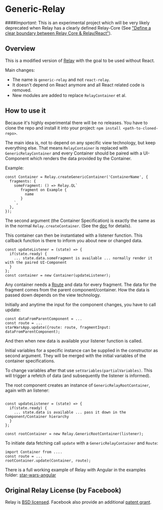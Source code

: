 # Generic-Relay

####*Important*: This is an experimental project which will be very likely deprecated when Relay has a clearly defined Relay-Core (See ["Define a clear boundary between Relay Core & Relay/React"](https://github.com/facebook/relay/issues/559)).


## Overview

This is a modified version of [Relay](https://github.com/facebook/relay) with the goal to be used without React.


Main changes:
- The name is `generic-relay` and not `react-relay`.
- It doesn't depend on React anymore and all React related code is removed.
- New modules are added to replace `RelayContainer` et al.

## How to use it

Because it's highly experimental there will be no releases. You have to clone the repo and install it into your project: `npm install <path-to-cloned-repo>`.

The main idea is, not to depend on any specific view technology, but keep everything else.
That means `RelayContainer` is replaced with `GenericRelayContainer` and every
Container should be paired with a UI-Component which renders the data provided by the Container.

Example:
```
const Container = Relay.createGenericContainer('ContainerName', {
  fragments: {
    someFragment: () => Relay.QL`
       fragment on Example {
         name
       }
    `,
  },
});
```
The second argument (the Container Specification) is exactly the same as in the normal `Relay.createContainer`.
(See the [doc](https://facebook.github.io/relay/docs/api-reference-relay-container.html#content) for details).


This container can then be instantiated with a listener function.
This callback function is there to inform you about new or changed data.

```
const updateListener = (state) => {
  if(state.ready) {
    ... state.data.someFragment is available ... normally render it with the paired UI-Component
  }
};
const container = new Container(updateListener);
```
Any container needs a [Route](https://facebook.github.io/relay/docs/api-reference-relay-route.html#content) and data for every fragment. The data
for the fragment comes from the parent component/container. How the data is passed down depends
on the view technology.

Initially and anytime the input for the component changes, you have to call update:
```
const dataFromParentComponent = ...
const route = ...
starWarsApp.update({route: route, fragmentInput: dataFromParentComponent);
```
And then when new data is available your listener function is called.

Initial variables for a specific instance
can be supplied in the constructor as second argument. They will be merged
with the initial variables of the container specifications.

To change variables after that use `setVariables(partialVariables)`. This will
trigger a refetch of data (and subsequently the listener is informed).

The root component creates an instance of `GenericRelayRootContainer`, again
with an listener:

```

const updateListener = (state) => {
  if(state.ready) {
    ... state.data is available ... pass it down in the Component/Container hierarchy
  }
};

const rootContainer = new Relay.GenericRootContainer(listener);
```
To initiate data fetching call `update` with a `GenericRelayContainer` and `Route`:

```
import Container from ....
const route = ...
rootContainer.update(Container, route);
```


There is a full working example of Relay with Angular in the examples folder: [star-wars-angular](examples/star-wars-angular)



## Original Relay License (by Facebook)

Relay is [BSD licensed](./LICENSE). Facebook also provide an additional [patent grant](./PATENTS).

